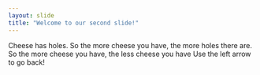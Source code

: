 ```yaml
---
layout: slide
title: "Welcome to our second slide!"
---
```

Cheese has holes. So the more cheese you have, the more holes there are. So the more cheese you have, the less cheese you have
Use the left arrow to go back!
